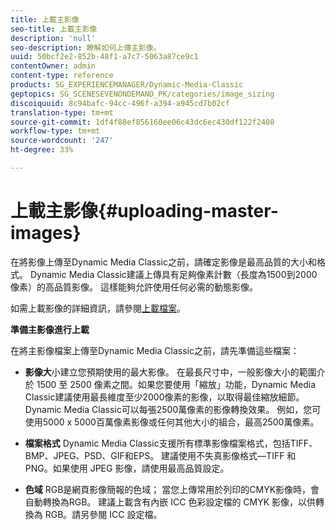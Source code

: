```yaml
---
title: 上載主影像
seo-title: 上載主影像
description: 'null'
seo-description: 瞭解如何上傳主影像。
uuid: 50bcf2e2-852b-48f1-a7c7-5063a87ce9c1
contentOwner: admin
content-type: reference
products: SG_EXPERIENCEMANAGER/Dynamic-Media-Classic
geptopics: SG_SCENESEVENONDEMAND_PK/categories/image_sizing
discoiquuid: 8c94bafc-94cc-496f-a394-a945cd7b02cf
translation-type: tm+mt
source-git-commit: 1df4f88ef856160ee06c43dc6ec430df122f2408
workflow-type: tm+mt
source-wordcount: '247'
ht-degree: 33%

---
```



# 上載主影像{#uploading-master-images}

在將影像上傳至Dynamic Media Classic之前，請確定影像是最高品質的大小和格式。 Dynamic Media Classic建議上傳具有足夠像素計數（長度為1500到2000像素）的高品質影像。 這樣能夠允許使用任何必需的動態影像。

如需上載影像的詳細資訊，請參閱[上載檔案](uploading-files.md#uploading_files)。

**準備主影像進行上載**

在將主影像檔案上傳至Dynamic Media Classic之前，請先準備這些檔案：

* **影像大**&#x200B;小建立您預期使用的最大影像。 在最長尺寸中，一般影像大小的範圍介於 1500 至 2500 像素之間。如果您要使用「縮放」功能，Dynamic Media Classic建議使用最長維度至少2000像素的影像，以取得最佳縮放細節。 Dynamic Media Classic可以每張2500萬像素的影像轉換效果。 例如，您可使用5000 x 5000百萬像素影像或任何其他大小的組合，最高2500萬像素。

* **檔案格式** Dynamic Media Classic支援所有標準影像檔案格式，包括TIFF、BMP、JPEG、PSD、GIF和EPS。 建議使用不失真影像格式—TIFF 和 PNG。如果使用 JPEG 影像，請使用最高品質設定。

* **色域** RGB是網頁影像簡報的色域； 當您上傳常用於列印的CMYK影像時，會自動轉換為RGB。 建議上載含有內嵌 ICC 色彩設定檔的 CMYK 影像，以供轉換為 RGB。請另參閱 ICC 設定檔。
